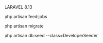 LARAVEL 8.13

php artisan feed:jobs

php artisan migrate

php artisan db:seed --class=DeveloperSeeder

